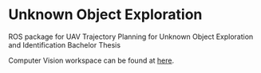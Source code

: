 # Unknown Object Exploration
ROS package for UAV Trajectory Planning for Unknown Object Exploration and Identification Bachelor Thesis

Computer Vision workspace can be found at [here](https://github.com/KJK-group/UOE-Computer-Vision).
